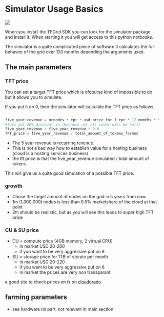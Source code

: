 # Simulator Usage Basics


![](simulator_start_page.png)

When you install the TFGrid SDK you can look for the simulator package and install it. When starting it you will get access to this python notbooke.

The simulator is a quite complicated piece of software it calculates the full behavior of the grid over 120 months depending the arguments used.

## The main parameters

### TFT price

You can set a target TFT price which is ofcourse kind of impossible to do but it allows you to simulate.

If you put it on 0, then the simulator will calculate the TFT price as follows.

```python

five_year_revenue = nrnodes * cpr * usd_price_for_1_cpr * 12 months * 5 year 
#lets put 20% discount in (because not all nodes will be full)
five_year_revenue = five_year_revenue * 0.8
TFT_price = five_year_revenue / total_amount_of_tokens_farmed 

```

- The 5 year revenue is recurring revenue.
- This is not a bad way how to establish value for a hosting business (cloud is a hosting services business)
- the tft price is that the five_year_revenue simulated / total amount of tokens


This will give us a quite good simulation of a possible TFT price.

### growth

- Chose the target amount of nodes on the grid in 5 years from now.
- 1m (1,000,000) nodes is less than 0.5% marketshare of the cloud at that point
- 2m should be realistic, but as you will see this leads to super high TFT price

### CU & SU price

- CU = compute price (4GB memory, 2 virtual CPU)
    - in market USD 20-200
    - if you want to be very aggressive put on 8
- SU = storage price for 1TB of storate per month
    - in market USD 20-220
    - if you want to be very aggressive put on 6
    - in market the prices are very non transparant

a good site to check prices on is on [cloudorado](https://www.cloudorado.com/cloud_storage_comparison.jsp)


## farming parameters

- see hardware roi part, not relevant in main section



